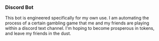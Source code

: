 ### Discord Bot

This bot is engineered specifically for my own use. I am automating the process of a certain gambling game that me and my friends are playing within a discord text channel. I'm hoping to become prosperous in tokens, and leave my friends in the dust.
